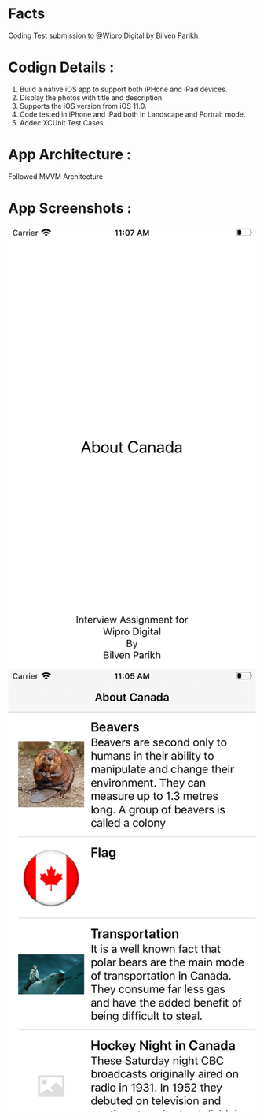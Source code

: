 # Facts
Coding Test submission to @Wipro Digital by Bilven Parikh

# Codign Details :
1. Build a native iOS app to support both iPHone and iPad devices.
2. Display the photos with title and description.
3. Supports the iOS version from iOS 11.0.
4. Code tested in iPhone and iPad both in Landscape and Portrait mode.
5. Addec XCUnit Test Cases.

# App Architecture :

Followed MVVM Architecture

# App Screenshots :

![Screenshot](Screenshots/1.png)
![Screenshot](Screenshots/2.png)
